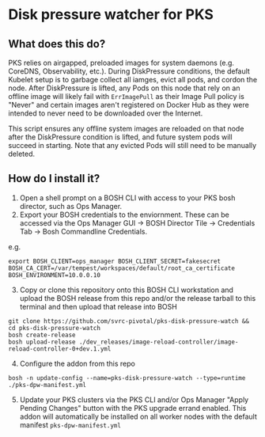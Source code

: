 # Disk pressure watcher for PKS

## What does this do?

PKS relies on airgapped, preloaded images for system daemons (e.g. CoreDNS, Observability, etc.).   During DiskPressure conditions, the default Kubelet setup is to garbage collect all iamges, evict all pods, and cordon the node.   After DiskPressure is lifted, any Pods on this node that rely on an offline image will likely fail with `ErrImagePull` as their Image Pull policy is "Never" and certain images aren't registered on Docker Hub as they were intended to never need to be downloaded over the Internet.

This script ensures any offline system images are reloaded on that node after the DiskPressure condition is lifted, and future system pods will succeed in starting.   Note that any evicted Pods will still need to be manually deleted.

## How do I install it?

1. Open a shell prompt on a BOSH CLI with access to your PKS bosh director, such as Ops Manager.
2. Export your BOSH credentials to the enviornment.  These can be accessed via the Ops Manager GUI -> BOSH Director Tile -> Credentials Tab -> Bosh Commandline Credentials.    

e.g.
```
export BOSH_CLIENT=ops_manager BOSH_CLIENT_SECRET=fakesecret BOSH_CA_CERT=/var/tempest/workspaces/default/root_ca_certificate  BOSH_ENVIRONMENT=10.0.0.10
```
3. Copy or clone this repository onto this BOSH CLI workstation and upload the BOSH release from this repo and/or the release tarball to this terminal and then upload that release into BOSH

```
git clone https://github.com/svrc-pivotal/pks-disk-pressure-watch && cd pks-disk-pressure-watch
bosh create-release
bosh upload-release ./dev_releases/image-reload-controller/image-reload-controller-0+dev.1.yml
```
4. Configure the addon from this repo
```
bosh -n update-config --name=pks-disk-pressure-watch --type=runtime ./pks-dpw-manifest.yml
```
5. Update your PKS clusters via the PKS CLI and/or Ops Manager "Apply Pending Changes" button with the PKS upgrade errand enabled.  This addon will automatically be installed on all worker nodes with the default manifest `pks-dpw-manifest.yml`



